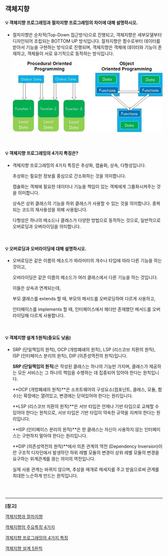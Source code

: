 ## 객체지향

#### 💡 객체지향 프로그래밍과 절차지향 프로그래밍의 차이에 대해 설명하시오.

- 절차지향은 순차적(Top-Down 접근방식)으로 진행되고, 객체지향은 세부모델부터 디자인되어 조립되는 BOTTOM UP 방식입니다. 절차지향은 함수로부터 데이터를 받아서 기능을 구현하는 방식으로 진행되며, 객체지향은 객체에 데이터와 기능이 존재하고, 객체들이 서로 유기적으로 동작하는 방식입니다.

  ![](./src/Procedural-Object.jpeg)

<br>

#### 💡 객체지향 프로그래밍의 4가지 특징은?

- 객체지향 프로그래밍의 4가지 특징은 추상화, 캡슐화, 상속, 다형성입니다.

  추상화는 필요한 정보를 중심으로 간소화하는 것을 의미합니다.

  캡슐화는 객체에 필요한 데이터나 기능을 책임이 있는 객체에게 그룹화시켜주는 것을 의미합니다.

  상속은 상위 클래스의 기능을 하위 클래스가 사용할 수 있는 것을 의미합니다. 중복되는 코드의 재사용성을 위해 사용됩니다.

  다형성은 하나의 메소드나 클래스가 다양한 방법으로 동작하는 것으로, 일반적으로 오버로딩과 오버라이딩을 의미합니다.

<br>

#### 💡 오버로딩과 오버라이딩에 대해 설명하시오.

- 오버로딩은 같은 이름의 메소드가 파라미터의 개수나 타입에 따라 다른 기능을 하는 것이고,

  오버라이딩은 같은 이름의 메소드가 여러 클래스에서 다른 기능을 하는 것입니다.

  이들은 상속과 연계되는데,

  부모 클래스를 extends 할 때, 부모의 메서드를 오버로딩하여 다르게 사용하고,

  인터페이스를 implements 할 때, 인터페이스에서 헤더만 존재했던 메서드를 오버라이딩해 다르게 사용합니다.

<br>

#### 💡 객체지향 설계 5원칙(중요도 낮음)

- SRP (단일책임의 원칙), OCP (개방폐쇄의 원칙), LSP (리스코브 치환의 원칙), ISP (인터페이스 분리의 원칙), DIP (의존성역전의 원칙)입니다.

  **SRP (단일책임의 원칙**)은 작성된 클래스는 하나의 기능만 가지며, 클래스가 제공하는 모든 서비스는 그 하나의 책임을 수행하는 데 집중되어 있어야 한다는 원칙입니다.

  **OCP (개방폐쇄의 원칙)**은 소프트웨어의 구성요소(컴포넌트, 클래스, 모듈, 함수)는 확장에는 열려있고, 변경에는 닫혀있어야 한다는 원리입니다.

  **LSP (리스코브 치환의 원칙)**은 서브 타입은 언제나 기반 타입으로 교체할 수 있어야 한다는 원칙으로, 서브 타입은 기반 타입이 약속한 규약을 지켜야 한다는 원리입니다.

  **ISP (인터페이스 분리의 원칙)**은 한 클래스는 자신이 사용하지 않는 인터페이스는 구현하지 말아야 한다는 원리입니다.

  **DIP (의존성역전의 원칙)**에서 의존 관계의 역전 (Dependency Inversion)이란 구조적 디자인에서 발생하던 하위 레벨 모듈의 변경이 상위 레벨 모듈의 변경을 요구하는 위계관계를 끊는 의미의 역전입니다.

  실제 사용 관계는 바뀌지 않으며, 추상을 매개로 메세지를 주고 받음으로써 관계를 최대한 느슨하게 만드는 원칙입니다.

<br>

<br>

---

**[참고]**

[객체지향과 절차지향](https://jhnyang.tistory.com/322)

[객체지향의 주요특징 4가지](https://youngjinmo.github.io/2021/04/features-of-oop/)

[객체지향 프로그래밍의 4가지 특징](https://kkambi.tistory.com/4)

[객체지향 설계 5원칙](https://www.nextree.co.kr/p6960/)